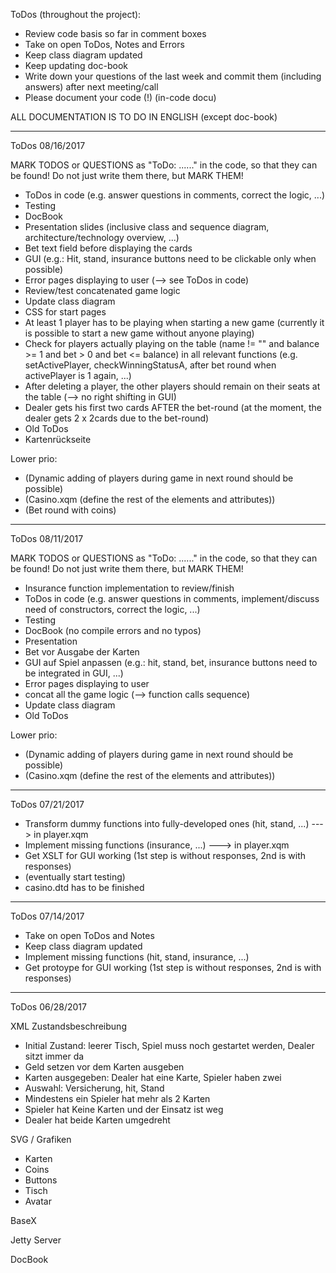 ToDos (throughout the project):

* Review code basis so far in comment boxes
* Take on open ToDos, Notes and Errors
* Keep class diagram updated
* Keep updating doc-book
* Write down your questions of the last week and commit them (including answers) after next meeting/call
* Please document your code (!) (in-code docu)

ALL DOCUMENTATION IS TO DO IN ENGLISH (except doc-book)

------------------------------------------------------------------------------------------------------------------------

ToDos 08/16/2017

MARK TODOS or QUESTIONS as "ToDo: ......" in the code, so that they can be found! Do not just write them there, but MARK THEM!

* ToDos in code (e.g. answer questions in comments, correct the logic, ...)
* Testing
* DocBook
* Presentation slides (inclusive class and sequence diagram, architecture/technology overview, ...)
* Bet text field before displaying the cards
* GUI (e.g.: Hit, stand, insurance buttons need to be clickable only when possible)
* Error pages displaying to user (--> see ToDos in code)
* Review/test concatenated game logic
* Update class diagram
* CSS for start pages
* At least 1 player has to be playing when starting a new game (currently it is possible to start a new game without anyone playing)
* Check for players actually playing on the table (name != "" and balance >= 1 and bet > 0 and bet <= balance) in all relevant functions (e.g. setActivePlayer, checkWinningStatusA, after bet round when activePlayer is 1 again, ...)
* After deleting a player, the other players should remain on their seats at the table (--> no right shifting in GUI)
* Dealer gets his first two cards AFTER the bet-round (at the moment, the dealer gets 2 x 2cards due to the bet-round)
* Old ToDos
* Kartenrückseite

Lower prio:
* (Dynamic adding of players during game in next round should be possible)
* (Casino.xqm (define the rest of the elements and attributes))
* (Bet round with coins)


------------------------------------------------------------------------------------------------------------------------

ToDos 08/11/2017

MARK TODOS or QUESTIONS as "ToDo: ......" in the code, so that they can be found! Do not just write them there, but MARK THEM!

* Insurance function implementation to review/finish
* ToDos in code (e.g. answer questions in comments, implement/discuss need of constructors, correct the logic, ...)
* Testing
* DocBook (no compile errors and no typos)
* Presentation
* Bet vor Ausgabe der Karten
* GUI auf Spiel anpassen (e.g.: hit, stand, bet, insurance buttons need to be integrated in GUI, ...)
* Error pages displaying to user
* concat all the game logic (--> function calls sequence)
* Update class diagram
* Old ToDos

Lower prio:
* (Dynamic adding of players during game in next round should be possible)
* (Casino.xqm (define the rest of the elements and attributes))


------------------------------------------------------------------------------------------------------------------------

ToDos 07/21/2017

* Transform dummy functions into fully-developed ones (hit, stand, ...) ---> in player.xqm
* Implement missing functions (insurance, ...) ---> in player.xqm
* Get XSLT for GUI working (1st step is without responses, 2nd is with responses)
* (eventually start testing)
* casino.dtd has to be finished

------------------------------------------------------------------------------------------------------------------------

ToDos 07/14/2017

* Take on open ToDos and Notes
* Keep class diagram updated
* Implement missing functions (hit, stand, insurance, ...)
* Get protoype for GUI working (1st step is without responses, 2nd is with responses)

------------------------------------------------------------------------------------------------------------------------

ToDos 06/28/2017

XML Zustandsbeschreibung
* Initial Zustand: leerer Tisch, Spiel muss noch gestartet werden, Dealer sitzt immer da
* Geld setzen vor dem Karten ausgeben
* Karten ausgegeben: Dealer hat eine Karte, Spieler haben zwei
* Auswahl: Versicherung, hit, Stand
* Mindestens ein Spieler hat mehr als 2 Karten
* Spieler hat Keine Karten und der Einsatz ist weg
* Dealer hat beide Karten umgedreht

SVG / Grafiken
* Karten
* Coins
* Buttons
* Tisch
* Avatar

BaseX

Jetty Server

DocBook
